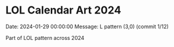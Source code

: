 # LOL Calendar Art 2024

Date: 2024-01-29 00:00:00
Message: L pattern (3,0) (commit 1/12)

Part of LOL pattern across 2024
